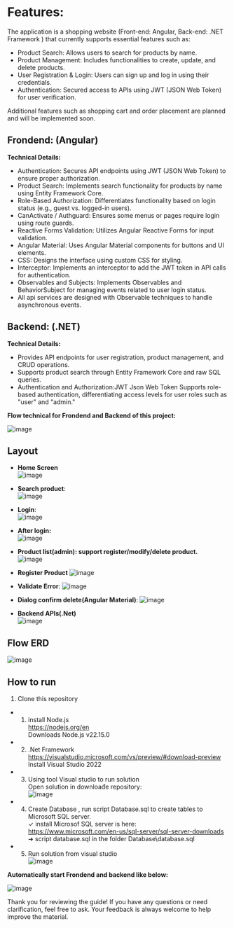 # Features:

The application is a shopping website (Front-end: Angular, Back-end: .NET Framework ) that currently supports essential features such as: 
- Product Search: Allows users to search for products by name. 
- Product Management: Includes functionalities to create, update, and delete products. 
- User Registration & Login: Users can sign up and log in using their credentials. 
- Authentication: Secured access to APIs using JWT (JSON Web Token) for user verification. 

Additional features such as shopping cart and order placement are planned and will be implemented soon. 

## Frondend: (Angular)
**Technical Details:**

- Authentication: Secures API endpoints using JWT (JSON Web Token) to ensure proper authorization.  
- Product Search: Implements search functionality for products by name using Entity Framework Core.  
- Role-Based Authorization: Differentiates functionality based on login status (e.g., guest vs. logged-in users). 
- CanActivate / Authguard: Ensures some menus or pages require login using route guards. 
- Reactive Forms Validation: Utilizes Angular Reactive Forms for input validation. 
- Angular Material: Uses Angular Material components for buttons and UI elements.  
- CSS: Designs the interface using custom CSS for styling. 
- Interceptor: Implements an interceptor to add the JWT token in API calls for authentication. 
- Observables and Subjects: Implements Observables and BehaviorSubject for managing events related to user login status. 
- All api services are designed with Observable techniques to handle asynchronous events. 

## Backend: (.NET)  
**Technical Details:**

- Provides API endpoints for user registration, product management, and CRUD operations. 
- Supports product search through Entity Framework Core and raw SQL queries. 
- Authentication and Authorization:JWT Json Web Token
Supports role-based authentication, differentiating access levels for user roles such as "user" and "admin."

**Flow technical for Frondend and Backend of this project:**  

![image](https://github.com/user-attachments/assets/d200fc2b-804b-4a62-bcca-e6c1b41b726d)


## Layout  
- **Home Screen**   
![image](https://github.com/user-attachments/assets/978b3177-e8e6-4123-a4b1-128eb1c26dde)  

- **Search product**:  
![image](https://github.com/user-attachments/assets/2191dbcd-4e00-4ebd-b689-0e5333e1f183)  

- **Login**:  
![image](https://github.com/user-attachments/assets/6a72837a-f425-4e48-af7a-ad4942fdbe85)  

- **After login:**  
![image](https://github.com/user-attachments/assets/fed7a950-d7d2-4f89-baf9-235ad044358e)  

- **Product list(admin): support register/modify/delete product.**  
![image](https://github.com/user-attachments/assets/e93badbc-e41b-4687-a8a3-f92d9d76e9c9)  

- **Register Product** 
![image](https://github.com/user-attachments/assets/741e1e02-6685-4f24-bd22-7efe7e9c81a4)  

- **Validate Error**:
![image](https://github.com/user-attachments/assets/43867fe5-2029-42af-80fd-99f909392850)

- **Dialog confirm delete(Angular Material)**: 
![image](https://github.com/user-attachments/assets/729339aa-6109-4cb6-a65d-7632ec4d3a74)  

- **Backend APIs(.Net)**  
![image](https://github.com/user-attachments/assets/a19a8dcc-4354-4193-bfa6-2bf1d7df4603)


## Flow ERD  

![image](https://github.com/user-attachments/assets/833976b3-43d0-45c1-9b6d-d6ab4a4ff5ca)

## How to run  

1. Clone this repository  
- 1. install Node.js  
https://nodejs.org/en  
Downloads Node.js v22.15.0  

- 2. .Net Framework  
https://visualstudio.microsoft.com/vs/preview/#download-preview  
Install Visual Studio 2022  
- 3. Using tool Visual studio to run solution   
Open solution in downloađe repository:  
![image](https://github.com/user-attachments/assets/6eef3fb5-bcc8-4efc-bc05-e9940aaf3052)  

- 4. Create Database , run script Database.sql to create tables to Microsoft SQL server.  
✓ install Microsof SQL server is here: https://www.microsoft.com/en-us/sql-server/sql-server-downloads  
➜ script database.sql in the folder Database\database.sql  
 
- 5. Run solution from visual studio  
![image](https://github.com/user-attachments/assets/ed0d3bb0-48ab-4ba4-8ff9-39be93988d8d)  

**Automatically start Frondend and backend like below:**  

![image](https://github.com/user-attachments/assets/66b1c1c1-2145-4fe7-9b82-e59a7fd93f03)  

Thank you for reviewing the guide! If you have any questions or need clarification, feel free to ask. Your feedback is always welcome to help improve the material.
